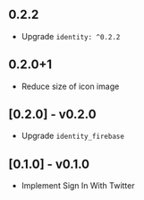 ## 0.2.2

* Upgrade `identity: ^0.2.2`

## 0.2.0+1

* Reduce size of icon image

## [0.2.0] - v0.2.0

* Upgrade `identity_firebase`

## [0.1.0] - v0.1.0

* Implement Sign In With Twitter

